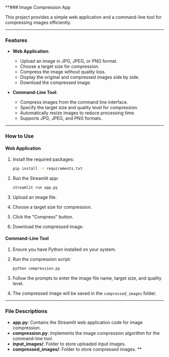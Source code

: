 **### Image Compression App

This project provides a simple web application and a command-line tool for compressing images efficiently.

---

### Features

- **Web Application**:
  - Upload an image in JPG, JPEG, or PNG format.
  - Choose a target size for compression.
  - Compress the image without quality loss.
  - Display the original and compressed images side by side.
  - Download the compressed image.

- **Command-Line Tool**:
  - Compress images from the command line interface.
  - Specify the target size and quality level for compression.
  - Automatically resize images to reduce processing time.
  - Supports JPG, JPEG, and PNG formats.

---

### How to Use

#### Web Application

1. Install the required packages:
   ```bash
   pip install -r requirements.txt
   ```

2. Run the Streamlit app:
   ```bash
   streamlit run app.py
   ```

3. Upload an image file.
4. Choose a target size for compression.
5. Click the "Compress" button.
6. Download the compressed image.

#### Command-Line Tool

1. Ensure you have Python installed on your system.

2. Run the compression script:
   ```bash
   python compression.py
   ```

3. Follow the prompts to enter the image file name, target size, and quality level.

4. The compressed image will be saved in the `compressed_images` folder.

---

### File Descriptions

- **app.py**: Contains the Streamlit web application code for image compression.
- **compression.py**: Implements the image compression algorithm for the command-line tool.
- **input_images/**: Folder to store uploaded input images.
- **compressed_images/**: Folder to store compressed images.
**
